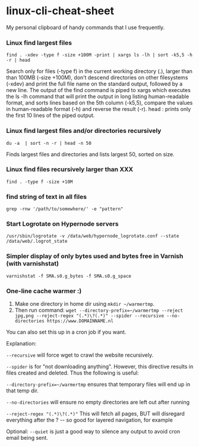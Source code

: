 # linux-cli-cheat-sheet
My personal clipboard of handy commands that I use frequently.

### Linux find largest files
`find . -xdev -type f -size +100M -print | xargs ls -lh | sort -k5,5 -h -r | head`

Search only for files (-type f) in the current working directory (.), larger than than 100MB (-size +100M), don’t descend directories on other filesystems (-xdev) and print the full file name on the standard output, followed by a new line. The output of the find command is piped to xargs which executes the ls -lh command that will print the output in long listing human-readable format, and sorts lines based on the 5th column (-k5,5), compare the values in human-readable format (-h) and reverse the result (-r).
head : prints only the first 10 lines of the piped output.

### Linux find largest files and/or directories recursively
`du -a  | sort -n -r | head -n 50`

Finds largest files and directories and lists largest 50, sorted on size.

### Linux find files recursively larger than XXX 
`find . -type f -size +10M`

### find string of text in all files
`grep -rnw '/path/to/somewhere/' -e "pattern"`

### Start Logrotate on Hypernode servers
`/usr/sbin/logrotate -v /data/web/hypernode_logrotate.conf --state /data/web/.logrot_state`

### Simpler display of only bytes used and bytes free in Varnish (with varnishstat)
`varnishstat -f SMA.s0.g_bytes -f SMA.s0.g_space`

### One-line cache warmer :)
1. Make one directory in home dir using `mkdir ~/warmertmp`.
2. Then run command:
`wget --directory-prefix=~/warmertmp --reject jpg,png --reject-regex "(.*)\?(.*)" --spider --recursive --no-directories https://www.DOMAINNAME.nl`

You can also set this up in a cron job if you want.

Explanation:

`--recursive` will force wget to crawl the website recursively.

`--spider` is for "not downloading anything". However, this directive results in files created and deleted. Thus the following is useful:

`--directory-prefix=~/warmertmp` ensures that temporary files will end up in that temp dir.

`--no-directories` will ensure no empty directories are left out after running

`--reject-regex "(.*)\?(.*)"` This will fetch all pages, BUT will disregard everything after the ? -- so good for layered navigation, for example

Optional: `--quiet` is just a good way to silence any output to avoid cron email being sent.

